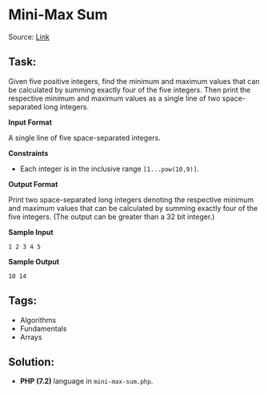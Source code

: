 # Mini-Max Sum

Source: [Link](https://www.hackerrank.com/challenges/mini-max-sum/problem)

## Task:

Given five positive integers, find the minimum and maximum values that can be calculated by summing exactly four
of the five integers. Then print the respective minimum and maximum values as a single line of two space-separated long integers.

**Input Format**

A single line of five space-separated integers.

**Constraints**

* Each integer is in the inclusive range `[1...pow(10,9)]`.

**Output Format**

Print two space-separated long integers denoting the respective minimum and maximum values that can be
calculated by summing exactly four of the five integers. (The output can be greater than a 32 bit integer.)

**Sample Input**

```
1 2 3 4 5
```

**Sample Output**

```
10 14
```

## Tags:

* Algorithms
* Fundamentals
* Arrays

## Solution:

* **PHP (7.2)** language in `mini-max-sum.php`.